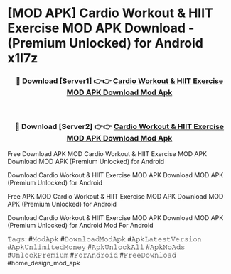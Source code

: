 # [MOD APK] Cardio Workout & HIIT Exercise MOD APK Download - (Premium Unlocked) for Android x1l7z



<div align="center">
<h3>🔴 Download [Server1] 👉👉 <a href="https://momento.my/?title=Cardio_Workout_&_HIIT_Exercise_MOD_APK_Download">Cardio Workout & HIIT Exercise MOD APK Download Mod Apk</a></h3><br>

<h3>🔴 Download [Server2] 👉👉 <a href="https://momento.my/?title=Cardio_Workout_&_HIIT_Exercise_MOD_APK_Download">Cardio Workout & HIIT Exercise MOD APK Download Mod Apk</a></h3>
</div>



Free Download APK MOD Cardio Workout & HIIT Exercise MOD APK Download MOD APK (Premium Unlocked) for Android

Download Cardio Workout & HIIT Exercise MOD APK Download MOD APK (Premium Unlocked) for Android

Free APK MOD Cardio Workout & HIIT Exercise MOD APK Download MOD APK (Premium Unlocked) for Android

Download Cardio Workout & HIIT Exercise MOD APK Download MOD APK (Premium Unlocked) for Android Mod For Android

𝚃𝚊𝚐𝚜: #𝙼𝚘𝚍𝙰𝚙𝚔 #𝙳𝚘𝚠𝚗𝚕𝚘𝚊𝚍𝙼𝚘𝚍𝙰𝚙𝚔 #𝙰𝚙𝚔𝙻𝚊𝚝𝚎𝚜𝚝𝚅𝚎𝚛𝚜𝚒𝚘𝚗 #𝙰𝚙𝚔𝚄𝚗𝚕𝚒𝚖𝚒𝚝𝚎𝚍𝙼𝚘𝚗𝚎𝚢 #𝙰𝚙𝚔𝚄𝚗𝚕𝚘𝚌𝚔𝙰𝚕𝚕 #𝙰𝚙𝚔𝙽𝚘𝙰𝚍𝚜 #𝚄𝚗𝚕𝚘𝚌𝚔𝙿𝚛𝚎𝚖𝚒𝚞𝚖 #𝙵𝚘𝚛𝙰𝚗𝚍𝚛𝚘𝚒𝚍 #𝙵𝚛𝚎𝚎𝙳𝚘𝚠𝚗𝚕𝚘𝚊𝚍 #home_design_mod_apk

